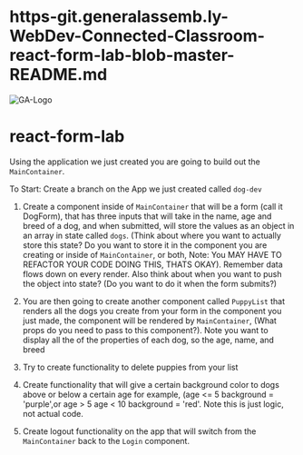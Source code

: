 # https-git.generalassemb.ly-WebDev-Connected-Classroom-react-form-lab-blob-master-README.md

![GA-Logo](https://camo.githubusercontent.com/6ce15b81c1f06d716d753a61f5db22375fa684da/68747470733a2f2f67612d646173682e73332e616d617a6f6e6177732e636f6d2f70726f64756374696f6e2f6173736574732f6c6f676f2d39663838616536633963333837313639306533333238306663663535376633332e706e67) 

# react-form-lab

Using the application we just created you are going to build out the ```MainContainer```.

To Start: Create a branch on the App we just created called ```dog-dev```


1.  Create a component inside of ```MainContainer``` that will be a form (call it DogForm), that has three inputs that will take in the name, age and breed of a dog, and when submitted, will store the values as an object in an array in state called ```dogs```.  (Think about where you want to actually store this state? Do you want to store it in the component you are creating or inside of ```MainContainer```, or both, Note: You MAY HAVE TO REFACTOR YOUR CODE DOING THIS, THATS OKAY). Remember data flows down on every render.  Also think about when you want to push the object into state? (Do you want to do it when the form submits?)

2.  You are then going to create another component called ```PuppyList``` that renders all the dogs you create from your form in the component you just made, the component will be rendered by ```MainContainer```, (What props do you need to pass to this component?).  Note you want to display all the of the properties of each dog, so the age, name, and breed


3.  Try to create functionality to delete puppies from your list

4.  Create functionality that will give a certain background color to dogs above or below a certain age for example, (age <= 5 background = 'purple',or  age > 5 age < 10 background = 'red'.  Note this is just logic, not actual code.

5.  Create logout functionality on the app that will switch from the ```MainContainer``` back to the ```Login``` component.
